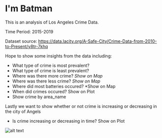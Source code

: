 # I'm Batman
This is an analysis of Los Angeles Crime Data.

Time Period: 2015-2019

Dataset source: https://data.lacity.org/A-Safe-City/Crime-Data-from-2010-to-Present/y8tr-7khq

Hope to show some insights from the data including:

* What type of crime is most prevalent?
* What type of crime is least prevalent?
* Where was there more crime? *Show on Map*
* Where was there less crime? *Show on Map*
* Where did most batteries occured? *Show on Map
* When did crimes occured? Show on Plot
* Show crime by area_name

Lastly we want to show whether or not crime is increasing or decreasing in the city of Angels
* Is crime increasing or decreasing in time? Show on Plot

![alt text](https://i.ytimg.com/vi/hPand5uvemA/maxresdefault.jpg)
